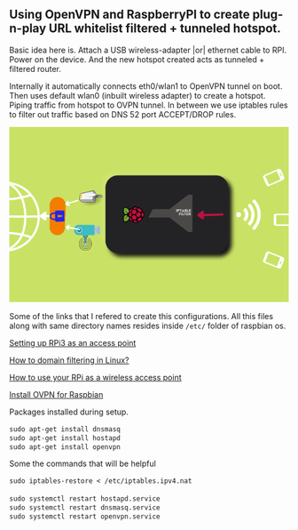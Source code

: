 
## Using OpenVPN and RaspberryPI to create plug-n-play URL whitelist filtered + tunneled hotspot.

Basic idea here is. Attach a USB wireless-adapter |or| ethernet cable to RPI. Power on the device. And the new hotspot created acts as tunneled + filtered router.

Internally it automatically connects eth0/wlan1 to OpenVPN tunnel on boot. Then uses default wlan0 (inbuilt wireless adapter) to create a hotspot. Piping traffic from hotspot to OVPN tunnel. In between we use iptables rules to filter out traffic based on DNS 52 port ACCEPT/DROP rules.

![repo](https://github.com/sanketmehta87/ovpn-rpi-whitelisting-router-/blob/main/turning.png?raw=true)

Some of the links that I refered to create this configurations. All this files along with same directory names resides inside `/etc/` folder of raspbian os.

[Setting up RPi3 as an access point](https://learn.sparkfun.com/tutorials/setting-up-a-raspberry-pi-3-as-an-access-point/all)

[How to domain filtering in Linux?](https://unix.stackexchange.com/questions/137904/how-to-do-domain-filtering-in-linux)

[How to use your RPi as a wireless access point](https://thepi.io/how-to-use-your-raspberry-pi-as-a-wireless-access-point)

[Install OVPN for Raspbian](https://ovpn.com/en/guides/raspberry-pi-raspbian)

Packages installed during setup.
```
sudo apt-get install dnsmasq
sudo apt-get install hostapd
sudo apt-get install openvpn
```

Some the commands that will be helpful
```
sudo iptables-restore < /etc/iptables.ipv4.nat

sudo systemctl restart hostapd.service 
sudo systemctl restart dnsmasq.service 
sudo systemctl restart openvpn.service 

```

